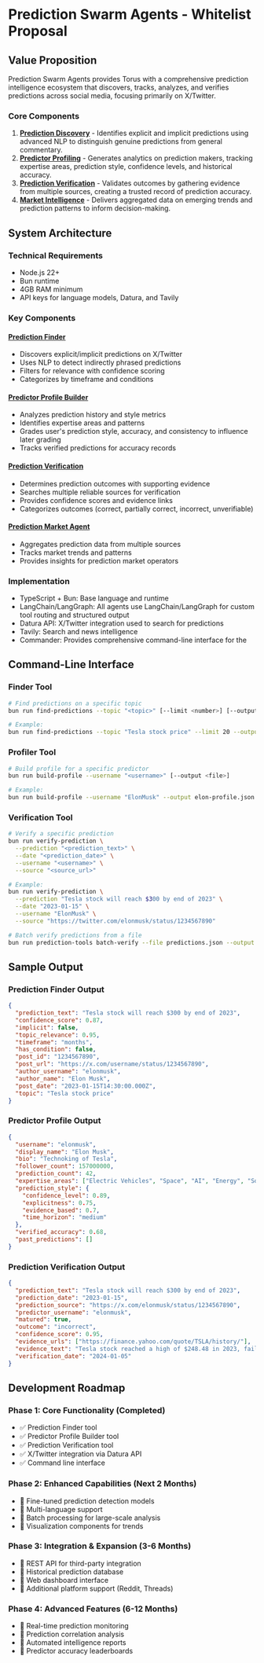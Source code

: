 # Prediction Swarm Agents - Whitelist Proposal

## Value Proposition

Prediction Swarm Agents provides Torus with a comprehensive prediction intelligence ecosystem that discovers, tracks, analyzes, and verifies predictions across social media, focusing primarily on X/Twitter.

### Core Components

1. **[Prediction Discovery](./packages/agent/src/prediction-finder-agent/tools/find-predictions.ts)** - Identifies explicit and implicit predictions using advanced NLP to distinguish genuine predictions from general commentary.
2. **[Predictor Profiling](./packages/agent/src/predictor-profile-agent/tools/build-predictor-profile.ts)** - Generates analytics on prediction makers, tracking expertise areas, prediction style, confidence levels, and historical accuracy.
3. **[Prediction Verification](./packages/agent/src/prediction-verification-agent/tools/verify-prediction.ts)** - Validates outcomes by gathering evidence from multiple sources, creating a trusted record of prediction accuracy.
4. **[Market Intelligence](./packages/agent/src/prediction-market-agent/prediction-market-agent.ts)** - Delivers aggregated data on emerging trends and prediction patterns to inform decision-making.

## System Architecture

### Technical Requirements

- Node.js 22+
- Bun runtime
- 4GB RAM minimum
- API keys for language models, Datura, and Tavily

### Key Components

#### [Prediction Finder](./packages/agent/src/prediction-finder-agent/tools/find-predictions.ts)

- Discovers explicit/implicit predictions on X/Twitter
- Uses NLP to detect indirectly phrased predictions
- Filters for relevance with confidence scoring
- Categorizes by timeframe and conditions

#### [Predictor Profile Builder](./packages/agent/src/predictor-profile-agent/tools/build-predictor-profile.ts)

- Analyzes prediction history and style metrics
- Identifies expertise areas and patterns
- Grades user's prediction style, accuracy, and consistency to influence later grading
- Tracks verified predictions for accuracy records

#### [Prediction Verification](./packages/agent/src/prediction-verification-agent/tools/verify-prediction.ts)

- Determines prediction outcomes with supporting evidence
- Searches multiple reliable sources for verification
- Provides confidence scores and evidence links
- Categorizes outcomes (correct, partially correct, incorrect, unverifiable)

#### [Prediction Market Agent](./packages/agent/src/prediction-market-agent/prediction-market-agent.ts)

- Aggregates prediction data from multiple sources
- Tracks market trends and patterns
- Provides insights for prediction market operators

### Implementation

- TypeScript + Bun: Base language and runtime
- LangChain/LangGraph: All agents use LangChain/LangGraph for custom tool routing and structured output
- Datura API: X/Twitter integration used to search for predictions
- Tavily: Search and news intelligence
- Commander: Provides comprehensive command-line interface for the

## Command-Line Interface

### Finder Tool

```bash
# Find predictions on a specific topic
bun run find-predictions --topic "<topic>" [--limit <number>] [--output <file>]

# Example:
bun run find-predictions --topic "Tesla stock price" --limit 20 --output predictions.json
```

### Profiler Tool

```bash
# Build profile for a specific predictor
bun run build-profile --username "<username>" [--output <file>]

# Example:
bun run build-profile --username "ElonMusk" --output elon-profile.json
```

### Verification Tool

```bash
# Verify a specific prediction
bun run verify-prediction \
  --prediction "<prediction_text>" \
  --date "<prediction_date>" \
  --username "<username>" \
  --source "<source_url>"

# Example:
bun run verify-prediction \
  --prediction "Tesla stock will reach $300 by end of 2023" \
  --date "2023-01-15" \
  --username "ElonMusk" \
  --source "https://twitter.com/elonmusk/status/1234567890"

# Batch verify predictions from a file
bun run prediction-tools batch-verify --file predictions.json --output results.json
```

## Sample Output

### Prediction Finder Output

```json
{
  "prediction_text": "Tesla stock will reach $300 by end of 2023",
  "confidence_score": 0.87,
  "implicit": false,
  "topic_relevance": 0.95,
  "timeframe": "months",
  "has_condition": false,
  "post_id": "1234567890",
  "post_url": "https://x.com/username/status/1234567890",
  "author_username": "elonmusk",
  "author_name": "Elon Musk",
  "post_date": "2023-01-15T14:30:00.000Z",
  "topic": "Tesla stock price"
}
```

### Predictor Profile Output

```json
{
  "username": "elonmusk",
  "display_name": "Elon Musk",
  "bio": "Technoking of Tesla",
  "follower_count": 157000000,
  "prediction_count": 42,
  "expertise_areas": ["Electric Vehicles", "Space", "AI", "Energy", "Social Media"],
  "prediction_style": {
    "confidence_level": 0.89,
    "explicitness": 0.75,
    "evidence_based": 0.7,
    "time_horizon": "medium"
  },
  "verified_accuracy": 0.68,
  "past_predictions": []
}
```

### Prediction Verification Output

```json
{
  "prediction_text": "Tesla stock will reach $300 by end of 2023",
  "prediction_date": "2023-01-15",
  "prediction_source": "https://x.com/elonmusk/status/1234567890",
  "predictor_username": "elonmusk",
  "matured": true,
  "outcome": "incorrect",
  "confidence_score": 0.95,
  "evidence_urls": ["https://finance.yahoo.com/quote/TSLA/history/"],
  "evidence_text": "Tesla stock reached a high of $248.48 in 2023, failing to reach the $300 prediction",
  "verification_date": "2024-01-05"
}
```

## Development Roadmap

### Phase 1: Core Functionality (Completed)

- ✅ Prediction Finder tool
- ✅ Predictor Profile Builder tool
- ✅ Prediction Verification tool
- ✅ X/Twitter integration via Datura API
- ✅ Command line interface

### Phase 2: Enhanced Capabilities (Next 2 Months)

- 🔲 Fine-tuned prediction detection models
- 🔲 Multi-language support
- 🔲 Batch processing for large-scale analysis
- 🔲 Visualization components for trends

### Phase 3: Integration & Expansion (3-6 Months)

- 🔲 REST API for third-party integration
- 🔲 Historical prediction database
- 🔲 Web dashboard interface
- 🔲 Additional platform support (Reddit, Threads)

### Phase 4: Advanced Features (6-12 Months)

- 🔲 Real-time prediction monitoring
- 🔲 Prediction correlation analysis
- 🔲 Automated intelligence reports
- 🔲 Predictor accuracy leaderboards
